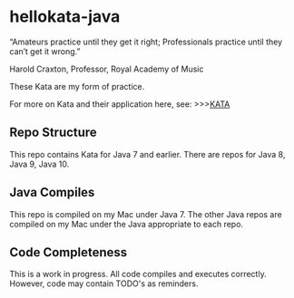 # hellokata-java
“Amateurs practice until they get it right; 
Professionals practice until they can’t get it wrong.”

Harold Craxton, Professor, Royal Academy of Music

These Kata are my form of practice.

For more on Kata and their application here, 
see: >>>[KATA](https://github.com/jbannick/hellokata-java/blob/master/KATA.md)

## Repo Structure
This repo contains Kata for Java 7 and earlier.
There are repos for Java 8, Java 9, Java 10.

## Java Compiles
This repo is compiled on my Mac under Java 7.
The other Java repos are compiled on my Mac under the Java appropriate to each repo.

## Code Completeness
This is a work in progress.
All code compiles and executes correctly.
However, code may contain TODO's as reminders.
